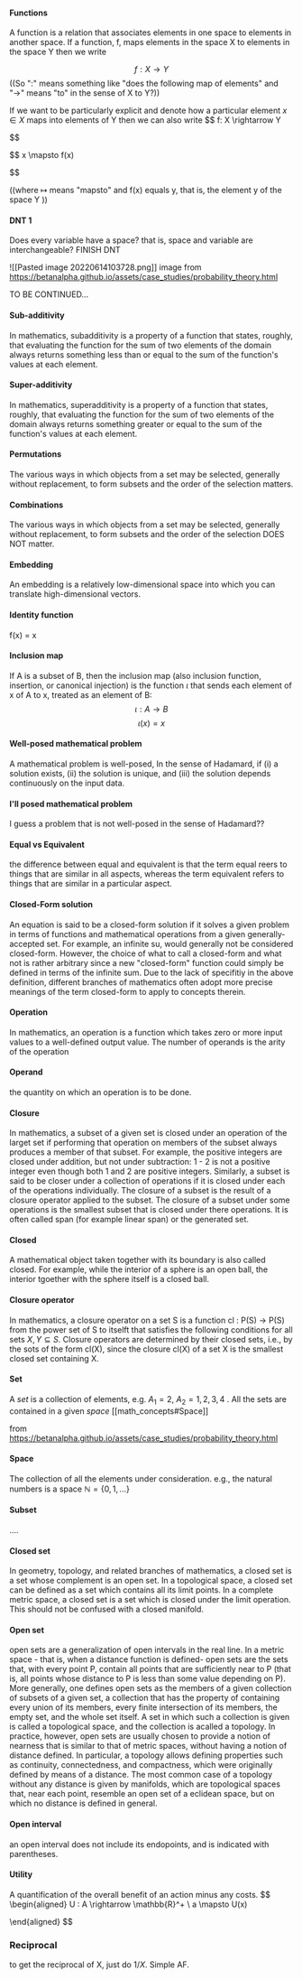 #### Functions
A function is a relation that associates elements in one space to elements in another space. If a function, f, maps elements in the space X to elements in the space Y then we write

$$
f : X \rightarrow Y
$$
((So ":" means something like "does the following map of elements" and "$\rightarrow$" means "to" in the sense of X to Y?))

If we want to be particularly explicit and denote how a particular element $x \in X$ maps into elements of Y then we can also write
$$
f: X \rightarrow Y

$$

$$
x \mapsto f(x)

$$

((where $\mapsto$ means "mapsto" and f(x) equals y, that is, the element y of the space Y ))
#### DNT 1 
Does every variable have a space? that is, space and variable are interchangeable?
FINISH DNT


![[Pasted image 20220614103728.png]]
image from https://betanalpha.github.io/assets/case_studies/probability_theory.html

TO BE CONTINUED...






#### Sub-additivity 
In mathematics, subadditivity is a property of a function that states, roughly, that evaluating the function for the sum of two elements of the domain always returns something less than or equal to the sum of the function's values at each element. 


#### Super-additivity
In mathematics, superadditivity is a property of a function that states, roughly, that evaluating the function for the sum of two elements of the domain always returns something greater or equal to the sum of the function's values at each element. 

#### Permutations
The various ways in which objects from a set may be selected, generally without replacement, to form subsets and the order of the selection matters. 

#### Combinations
The various ways in which objects from a set may be selected, generally without replacement, to form subsets and the order of the selection DOES NOT matter. 

#### Embedding
An embedding is a relatively low-dimensional space into which you can translate high-dimensional vectors. 

#### Identity function
f(x) = x

#### Inclusion map 
If A is a subset of B, then the inclusion map (also inclusion function, insertion, or canonical injection) is the function $\iota$ that sends each element of x of A to x, treated as an element of B: 
$$
\iota : A \rightarrow B
$$
$$
\iota(x) = x
$$

#### Well-posed mathematical problem
A mathematical problem is well-posed, In the sense of Hadamard, if (i) a solution exists, (ii) the solution is unique, and (iii) the solution depends continuously on the input data. 

#### I'll posed mathematical problem 
I guess a problem that is not well-posed in the sense of Hadamard??



#### Equal vs Equivalent
 the difference between equal and equivalent is that the term equal reers to things that are similar in all aspects, whereas the term equivalent refers to things that are similar in a particular aspect. 



#### Closed-Form solution
An equation is said to be a closed-form solution if it solves a given problem in terms of functions and mathematical operations from a given generally-accepted set. For example, an infinite su, would generally not be considered closed-form. However, the choice of what to call a closed-form and what not is rather arbitrary since a new "closed-form" function could simply be defined in terms of the infinite sum. Due to the lack of specifitiy in the above definition, different branches of mathematics often adopt more precise meanings of the term closed-form to apply to concepts therein. 



#### Operation
In mathematics, an operation is a function which takes zero or more input values to a well-defined output value. The number of operands is the arity of the operation

#### Operand
the quantity on which an operation is to be done. 


#### Closure 
In mathematics, a subset of a given set is closed under an operation of the larget set if performing that operation on members of the subset always produces a member of that subset. For example, the positive integers are closed under addition, but not under subtraction: 1 - 2 is not a positive integer even though both 1 and 2 are positive integers.
Similarly, a subset is said to be closer under a collection of operations if it is closed under each of the operations individually. 
The closure of a subset is the result of a closure operator applied to the subset. The closure of a subset under some operations is the smallest subset that is closed under there operations. It is often called span (for example linear span) or the generated set. 

#### Closed
A mathematical object taken together with its boundary is also called closed. For example, while the interior of a sphere is an open ball, the interior tgoether with the sphere itself is a closed ball. 


#### Closure operator
In mathematics, a closure operator on a set S is a function cl : P(S) -> P(S) from the power set of S to itselft that satisfies the following conditions for all sets $X, Y \subseteq S$.
Closure operators are determined by their closed sets, i.e., by the sots of the form cl(X), since the closure cl(X) of a set X is the smallest closed set containing X. 


#### Set
A *set* is a collection of elements, e.g. $A_1 = {2},\ A_2 = {1, 2, 3, 4}$ . All the sets are contained in a given *space* [[math_concepts#Space]]

from https://betanalpha.github.io/assets/case_studies/probability_theory.html
#### Space
The collection of all the elements under consideration. e.g., the natural numbers is a space $\mathbb{N} = \{0, 1, ... \}$ 

#### Subset
....




#### Closed set
In geometry, topology, and related branches of mathematics, a closed set is a set whose complement is an open set. In a topological space, a closed set can be defined as a set which contains all its limit points. In a complete metric space, a closed set is a set which is closed under the limit operation. This should not be confused with a closed manifold. 

#### Open set
open sets are a generalization of open intervals in the real line. In a metric space - that is, when a distance function is defined- open sets are the sets that, with every point P, contain all points that are sufficiently near to P (that is, all points whose distance to P is less than some value depending on P).
More generally, one defines open sets as the members of a given collection of subsets of a given set, a collection that has the property of containing every union of its members, every finite intersection of its members, the empty set, and the whole set itself. A set in which such a collection is given is called a topological space, and the collection is acalled a topology. 
In practice, however, open sets are usually chosen to provide a notion of nearness that is similar to that of metric spaces, without having a notion of distance defined. In particular, a topology allows defining properties such as continuity, connectedness, and compactness, which were originally defined by means of a distance. The most common case of a topology without any distance is given by manifolds, which are topological spaces that, near each point, resemble an open set of a eclidean space, but on which no distance is defined in general. 

#### Open interval
an open interval does not include its endopoints, and is indicated with parentheses. 


#### Utility 
A quantification of the overall benefit of an action minus any costs. 
$$
\begin{aligned}
U : A \rightarrow \mathbb{R}^+ \\ 
a \mapsto U(x)

\end{aligned}
$$


### Reciprocal
to get the reciprocal of X, just do $1/X$. Simple AF. 
